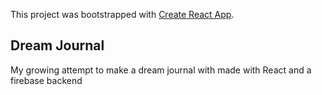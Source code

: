 This project was bootstrapped with [Create React App](https://github.com/facebook/create-react-app).

## Dream Journal

My growing attempt to make a dream journal with made with React and a firebase backend
